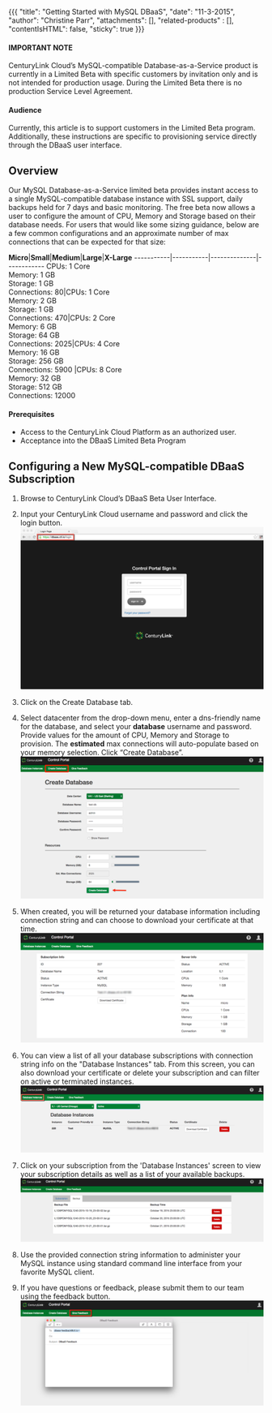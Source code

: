 {{{
  "title": "Getting Started with MySQL DBaaS",
  "date": "11-3-2015",
  "author": "Christine Parr",
  "attachments": [],
  "related-products" : [],
  "contentIsHTML": false,
  "sticky": true
}}}

#### IMPORTANT NOTE

CenturyLink Cloud’s MySQL-compatible Database-as-a-Service product is currently in a Limited Beta with specific customers by invitation only and is not intended for production usage.
During the Limited Beta there is no production Service Level Agreement.

#### Audience

Currently, this article is to support customers in the Limited Beta program.  Additionally, these instructions are specific to provisioning service directly through the DBaaS user interface.  

## Overview

Our MySQL Database-as-a-Service limited beta provides instant access to a single MySQL-compatible database instance with SSL support, daily backups held for 7 days and basic monitoring.  The free beta now allows a user to configure the amount of CPU, Memory and Storage based on their database needs.  For users that would like some sizing guidance, below are a few common configurations and an approximate number of max connections that can be expected for that size:

**Micro**|**Small**|**Medium**|**Large**|**X-Large**
-----------|-----------|--------------|------------
CPUs: 1 Core<br>Memory: 1 GB<br>Storage: 1 GB<br>Connections: 80|CPUs: 1 Core<br>Memory: 2 GB<br>Storage: 1 GB<br>Connections: 470|CPUs: 2 Core<br>Memory: 6 GB<br>Storage: 64 GB<br>Connections: 2025|CPUs: 4 Core<br>Memory: 16 GB<br>Storage: 256 GB<br>Connections: 5900 |CPUs: 8 Core<br>Memory: 32 GB<br>Storage: 512 GB<br>Connections: 12000

#### Prerequisites

- Access to the CenturyLink Cloud Platform as an authorized user.
- Acceptance into the DBaaS Limited Beta Program

## Configuring a New MySQL-compatible DBaaS Subscription

1.	Browse to CenturyLink Cloud’s DBaaS Beta User Interface.

2.  Input your CenturyLink Cloud username and password and click the login button. ![Login](../images/dbaas-login-beta.png)

3.  Click on the Create Database tab.

4.	Select datacenter from the drop-down menu, enter a dns-friendly name for the database, and select your **database** username and password.  Provide values for the amount of CPU, Memory and Storage to provision.  The **estimated** max connections will auto-populate based on your memory selection.  Click “Create Database”.  
![CreateDB](../images/dbaas-createdb2-beta.png)

5.  When created, you will be returned your database information including connection string and can choose to download your certificate at that time. ![DBDetails](../images/dbaas-dbdetails-beta.png)

6.  You can view a list of all your database subscriptions with connection string info on the "Database Instances" tab.  From this screen, you can also download your certificate or delete your subscription and can filter on active or terminated instances.  ![ListDB](../images/dbaas-dblist-beta.png)

7. Click on your subscription from the 'Database Instances' screen to view your subscription details as well as a list of your available backups.  
![BackupsList](../images/dbaas-backupslist-beta.png)

8. Use the provided connection string information to administer your MySQL instance using standard command line interface from your favorite MySQL client.

9.  If you have questions or feedback, please submit them to our team using the feedback button. ![Feedback](../images/dbaas-feedback-beta.png)
